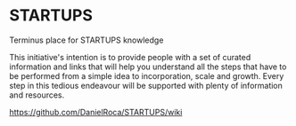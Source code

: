 # STARTUPS
Terminus place for STARTUPS knowledge

This initiative's intention is to provide people with a set of curated information and links that will help you understand all the steps that have to be performed from a simple idea to incorporation, scale and growth.
Every step in this tedious endeavour will be supported with plenty of information and resources.

https://github.com/DanielRoca/STARTUPS/wiki
